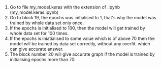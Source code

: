 1. Go to file my_model.keras with the extension of .ipynb (my_model.keras.ipynb)
2. Go to block 19, the epochs was initialised to 1, that's why the model was trained by whole data set only once.
3. If the epochs is initialised to 100, then the model will get trained by whole data set for 100 times.
4. If the epochs is iniatialised to some value which is of above 70 then the model will be trained by data set correctly, without any overfit. which can give accurate answer.
5. The block number 20 will give accurate graph if the model is trained by initialising epochs more than 70.
